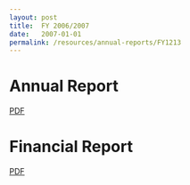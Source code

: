 ```yaml
---
layout: post
title:  FY 2006/2007
date:   2007-01-01
permalink: /resources/annual-reports/FY1213
---
```


# **Annual Report**
[PDF](/resources/annual-reports/files/Sentosa_AR_0607.pdf)


# **Financial Report**
[PDF](/resources/annual-reports/files/Sentosa_AR_0607_Financial_Report.pdf)